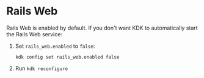 # Rails Web

Rails Web is enabled by default.
If you don't want KDK to automatically start the Rails Web service:

1. Set `rails_web.enabled` to `false`:

   ```shell
   kdk config set rails_web.enabled false
   ```

1. Run `kdk reconfigure`
